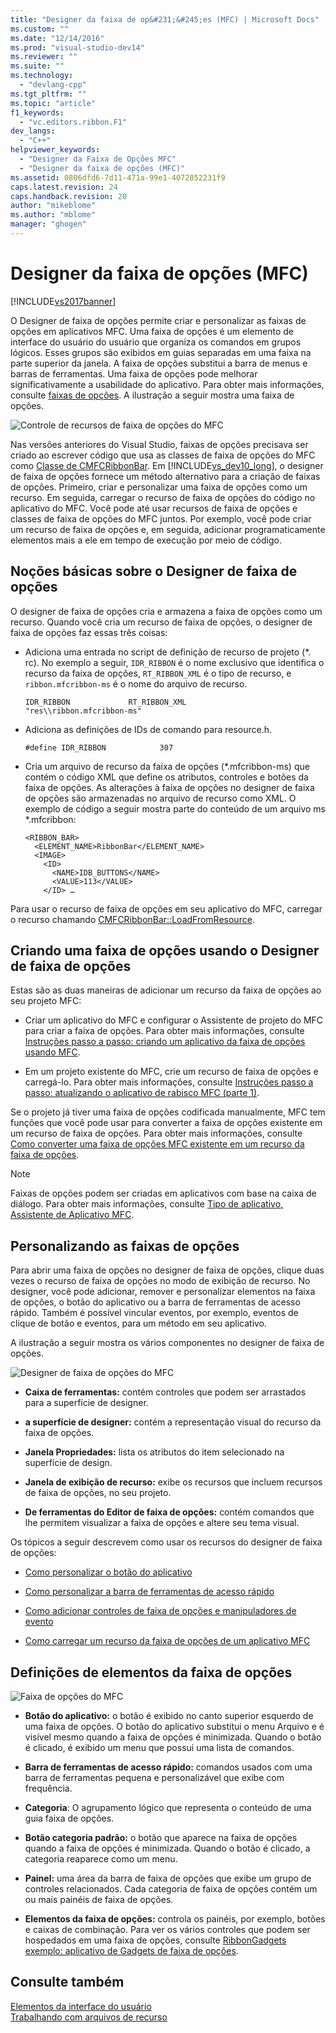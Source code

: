 ```yaml
---
title: "Designer da faixa de op&#231;&#245;es (MFC) | Microsoft Docs"
ms.custom: ""
ms.date: "12/14/2016"
ms.prod: "visual-studio-dev14"
ms.reviewer: ""
ms.suite: ""
ms.technology: 
  - "devlang-cpp"
ms.tgt_pltfrm: ""
ms.topic: "article"
f1_keywords: 
  - "vc.editors.ribbon.F1"
dev_langs: 
  - "C++"
helpviewer_keywords: 
  - "Designer da Faixa de Opções MFC"
  - "Designer da faixa de opções (MFC)"
ms.assetid: 0806dfd6-7d11-471a-99e1-4072852231f9
caps.latest.revision: 24
caps.handback.revision: 20
author: "mikeblome"
ms.author: "mblome"
manager: "ghogen"
---
```

# Designer da faixa de op&#231;&#245;es (MFC)
[!INCLUDE[vs2017banner](../assembler/inline/includes/vs2017banner.md)]

O Designer de faixa de opções permite criar e personalizar as faixas de opções em aplicativos MFC.  Uma faixa de opções é um elemento de interface do usuário do usuário que organiza os comandos em grupos lógicos.  Esses grupos são exibidos em guias separadas em uma faixa na parte superior da janela.  A faixa de opções substitui a barra de menus e barras de ferramentas.  Uma faixa de opções pode melhorar significativamente a usabilidade do aplicativo.  Para obter mais informações, consulte [faixas de opções](http://go.microsoft.com/fwlink/?LinkId=129233).  A ilustração a seguir mostra uma faixa de opções.  
  
 ![Controle de recursos de faixa de opções do MFC](../mfc/media/ribbon_no_callouts.png "Ribbon\_No\_Callouts")  
  
 Nas versões anteriores do Visual Studio, faixas de opções precisava ser criado ao escrever código que usa as classes de faixa de opções do MFC como [Classe de CMFCRibbonBar](../mfc/reference/cmfcribbonbar-class.md).  Em [!INCLUDE[vs_dev10_long](../build/includes/vs_dev10_long_md.md)], o designer de faixa de opções fornece um método alternativo para a criação de faixas de opções. Primeiro, criar e personalizar uma faixa de opções como um recurso.  Em seguida, carregar o recurso de faixa de opções do código no aplicativo do MFC.  Você pode até usar recursos de faixa de opções e classes de faixa de opções do MFC juntos.  Por exemplo, você pode criar um recurso de faixa de opções e, em seguida, adicionar programaticamente elementos mais a ele em tempo de execução por meio de código.  
  
## Noções básicas sobre o Designer de faixa de opções  
 O designer de faixa de opções cria e armazena a faixa de opções como um recurso.  Quando você cria um recurso de faixa de opções, o designer de faixa de opções faz essas três coisas:  
  
-   Adiciona uma entrada no script de definição de recurso de projeto \(\*. rc\).  No exemplo a seguir, `IDR_RIBBON` é o nome exclusivo que identifica o recurso da faixa de opções, `RT_RIBBON_XML` é o tipo de recurso, e `ribbon.mfcribbon-ms` é o nome do arquivo de recurso.  
  
    ```  
    IDR_RIBBON             RT_RIBBON_XML                      "res\\ribbon.mfcribbon-ms"  
    ```  
  
-   Adiciona as definições de IDs de comando para resource.h.  
  
    ```  
    #define IDR_RIBBON            307  
    ```  
  
-   Cria um arquivo de recurso da faixa de opções \(\*.mfcribbon\-ms\) que contém o código XML que define os atributos, controles e botões da faixa de opções.  As alterações à faixa de opções no designer de faixa de opções são armazenadas no arquivo de recurso como XML.  O exemplo de código a seguir mostra parte do conteúdo de um arquivo ms \*.mfcribbon:  
  
    ```  
    <RIBBON_BAR>  
      <ELEMENT_NAME>RibbonBar</ELEMENT_NAME>  
      <IMAGE>  
        <ID>  
          <NAME>IDB_BUTTONS</NAME>  
          <VALUE>113</VALUE>  
        </ID> …  
    ```  
  
 Para usar o recurso de faixa de opções em seu aplicativo do MFC, carregar o recurso chamando [CMFCRibbonBar::LoadFromResource](../Topic/CMFCRibbonBar::LoadFromResource.md).  
  
## Criando uma faixa de opções usando o Designer de faixa de opções  
 Estas são as duas maneiras de adicionar um recurso da faixa de opções ao seu projeto MFC:  
  
-   Criar um aplicativo do MFC e configurar o Assistente de projeto do MFC para criar a faixa de opções.  Para obter mais informações, consulte [Instruções passo a passo: criando um aplicativo da faixa de opções usando MFC](../mfc/walkthrough-creating-a-ribbon-application-by-using-mfc.md).  
  
-   Em um projeto existente do MFC, crie um recurso de faixa de opções e carregá\-lo.  Para obter mais informações, consulte [Instruções passo a passo: atualizando o aplicativo de rabisco MFC \(parte 1\)](../mfc/walkthrough-updating-the-mfc-scribble-application-part-1.md).  
  
 Se o projeto já tiver uma faixa de opções codificada manualmente, MFC tem funções que você pode usar para converter a faixa de opções existente em um recurso de faixa de opções.  Para obter mais informações, consulte [Como converter uma faixa de opções MFC existente em um recurso da faixa de opções](../mfc/how-to-convert-an-existing-mfc-ribbon-to-a-ribbon-resource.md).  
  
> [!NOTE]
>  Faixas de opções podem ser criadas em aplicativos com base na caixa de diálogo.  Para obter mais informações, consulte [Tipo de aplicativo, Assistente de Aplicativo MFC](../Topic/Application%20Type,%20MFC%20Application%20Wizard.md).  
  
## Personalizando as faixas de opções  
 Para abrir uma faixa de opções no designer de faixa de opções, clique duas vezes o recurso de faixa de opções no modo de exibição de recurso.  No designer, você pode adicionar, remover e personalizar elementos na faixa de opções, o botão do aplicativo ou a barra de ferramentas de acesso rápido.  Também é possível vincular eventos, por exemplo, eventos de clique de botão e eventos, para um método em seu aplicativo.  
  
 A ilustração a seguir mostra os vários componentes no designer de faixa de opções.  
  
 ![Designer de faixa de opções do MFC](../mfc/media/ribbon_designer.png "Ribbon\_Designer")  
  
-   **Caixa de ferramentas:** contém controles que podem ser arrastados para a superfície de designer.  
  
-   **a superfície de designer:** contém a representação visual do recurso da faixa de opções.  
  
-   **Janela Propriedades:** lista os atributos do item selecionado na superfície de design.  
  
-   **Janela de exibição de recurso:** exibe os recursos que incluem recursos de faixa de opções, no seu projeto.  
  
-   **De ferramentas do Editor de faixa de opções:** contém comandos que lhe permitem visualizar a faixa de opções e altere seu tema visual.  
  
 Os tópicos a seguir descrevem como usar os recursos do designer de faixa de opções:  
  
-   [Como personalizar o botão do aplicativo](../mfc/how-to-customize-the-application-button.md)  
  
-   [Como personalizar a barra de ferramentas de acesso rápido](../mfc/how-to-customize-the-quick-access-toolbar.md)  
  
-   [Como adicionar controles de faixa de opções e manipuladores de evento](../mfc/how-to-add-ribbon-controls-and-event-handlers.md)  
  
-   [Como carregar um recurso da faixa de opções de um aplicativo MFC](../mfc/how-to-load-a-ribbon-resource-from-an-mfc-application.md)  
  
## Definições de elementos da faixa de opções  
 ![Faixa de opções do MFC](../mfc/media/ribbon.png "Ribbon")  
  
-   **Botão do aplicativo:** o botão é exibido no canto superior esquerdo de uma faixa de opções.  O botão do aplicativo substitui o menu Arquivo e é visível mesmo quando a faixa de opções é minimizada.  Quando o botão é clicado, é exibido um menu que possui uma lista de comandos.  
  
-   **Barra de ferramentas de acesso rápido:** comandos usados com uma barra de ferramentas pequena e personalizável que exibe com frequência.  
  
-   **Categoria**: O agrupamento lógico que representa o conteúdo de uma guia faixa de opções.  
  
-   **Botão categoria padrão:** o botão que aparece na faixa de opções quando a faixa de opções é minimizada.  Quando o botão é clicado, a categoria reaparece como um menu.  
  
-   **Painel:** uma área da barra de faixa de opções que exibe um grupo de controles relacionados.  Cada categoria de faixa de opções contém um ou mais painéis de faixa de opções.  
  
-   **Elementos da faixa de opções:** controla os painéis, por exemplo, botões e caixas de combinação.  Para ver os vários controles que podem ser hospedados em uma faixa de opções, consulte [RibbonGadgets exemplo: aplicativo de Gadgets de faixa de opções](../top/visual-cpp-samples.md).  
  
## Consulte também  
 [Elementos da interface do usuário](../mfc/user-interface-elements-mfc.md)   
 [Trabalhando com arquivos de recurso](../mfc/working-with-resource-files.md)